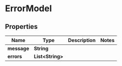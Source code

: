 
# ErrorModel

## Properties
Name | Type | Description | Notes
------------ | ------------- | ------------- | -------------
**message** | **String** |  | 
**errors** | **List&lt;String&gt;** |  | 



